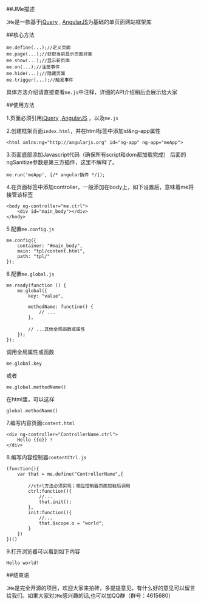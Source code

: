 ##JMe描述

`JMe`是一款基于[jQuery](http://jquery.com/) , [AngularJS](https://angularjs.org/)为基础的单页面网站框架库

##核心方法

	me.define(...);//定义页面
	me.page(...);//获取当前显示页面对象
	me.show(...);//显示新页面
	me.on(...);//注册事件
	me.hide(...);//隐藏页面
	me.trigger(...);//触发事件

具体方法介绍请直接查看`me.js`中注释，详细的API介绍稍后会展示给大家

##使用方法

1.页面必须引用[jQuery](http://jquery.com/) ,[AngularJS](https://angularjs.org/) ，以及`me.js`

2.创建框架页面`index.html`，并在html标签中添加id&ng-app属性 

    <html xmlns:ng="http://angularjs.org" id="ng-app" ng-app="meApp"> 

3.页面底部添加Javascript代码（确保所有script和dom都加载完成） 后面的ngSanitize参数是第三方插件，这里不解释了。

	me.run('meApp', [/* angular插件 */]);

4.在页面标签中添加controller，一般添加在body上，如下设置后，意味着me将接管该标签

	<body ng-controller="me.ctrl">
		<div id="main_body"></div>
	</body>

5.配置`me.config.js`

	me.config({
		container: "#main_body",
		main: "tpl/content.html",
		path: "tpl/"
	});

6.配置`me.global.js`

	me.ready(function () {
		me.global({
			key: "value",

			methodName: functino() {
				// ...
			},

			// ...其他全局函数或属性
		});
	});

调用全局属性或函数

	me.global.key

或者

	me.global.methodName()

在html里，可以这样

	global.methodName()

7.编写内容页面`content.html`

	<div ng-controller="ControllerName.ctrl">
		Hello {{o}} !
	</div>


8.编写内容控制器`contentCtrl.js`

	(function(){
		var that = me.define("ControllerName",{

			//ctrl方法必须实现；相应控制器页面加载后调用
			ctrl:function(){
				//...
				that.init();
			},
			init:function(){
				//...
				that.$scope.o = "world";
			}
		})
	})()
	

9.打开浏览器可以看到如下内容

`Hello world!`

##结束语

`JMe`是完全开源的项目，欢迎大家来拍砖，多提提意见。有什么好的意见可以留言给我们。如果大家对`JMe`感兴趣的话,也可以加QQ群（群号：4615680）
